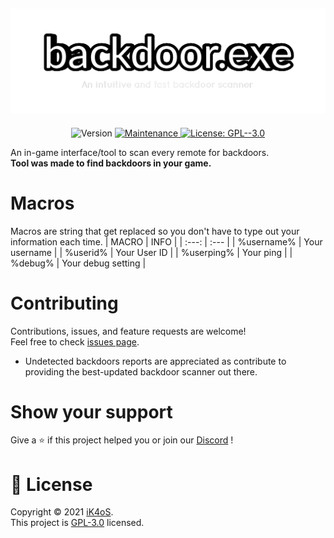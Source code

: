 <h2 align="center"> 
  <a href="https://github.com/iK4oS/backdoor.exe">
    <img src="logo_outlined.png" width="700" alt="logo">
  </a>
</h2>
<p align="center"> 
  <img alt="Version" src="https://img.shields.io/badge/version-8.0.0-blue.svg?cacheSeconds=2592000" />
  <a href="https://github.com/iK4oS/backdoor.exe/graphs/commit-activity" target="_blank">
    <img alt="Maintenance" src="https://img.shields.io/badge/Maintained-yes-green.svg" />
  </a>
  <a href="https://github.com/iK4oS/backdoor.exe/blob/master/LICENSE" target="_blank">
    <img alt="License: GPL--3.0" src="https://img.shields.io/github/license/iK4oS/backdoor.exe" />
  </a>
</p>

An in-game interface/tool to scan every remote for backdoors. </br>
**Tool was made to find backdoors in your game.**


<!--- ### ✨ [Demo](https://demo.url/) Comming soon 😉 --->

# Macros
Macros are string that get replaced so you don't have to type out your information each time.
| MACRO | INFO |
| :---: | :--- |
| %username% | Your username |
| %userid% | Your User ID |
| %userping% | Your ping |
| %debug% | Your debug setting |

# Contributing
Contributions, issues, and feature requests are welcome!<br />Feel free to check [issues page](https://github.com/iK4oS/backdoor.exe/issues).
* Undetected backdoors reports are appreciated as contribute to providing the best-updated backdoor scanner out there.

# Show your support
Give a ⭐️ if this project helped you or join our [Discord](https://discord.com/invite/xJHCqm84cW) !

# 📝 License

Copyright © 2021 [iK4oS](https://github.com/iK4oS).<br />
This project is [GPL-3.0](https://github.com/iK4oS/backdoor.exe/blob/master/LICENSE) licensed.
